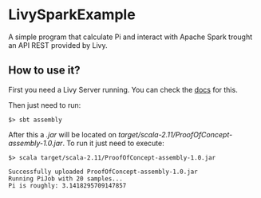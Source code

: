 # LivySparkExample
A simple program that calculate Pi and interact with Apache Spark trought an API REST provided by Livy.

## How to use it?

First you need a Livy Server running. You can check the [docs](https://github.com/cloudera/livy#prerequisites) for this.

Then just need to run:

```shell
$> sbt assembly
```

After this a *.jar* will be located on *target/scala-2.11/ProofOfConcept-assembly-1.0.jar*. To run it just need to execute:

```shell
$> scala target/scala-2.11/ProofOfConcept-assembly-1.0.jar

Successfully uploaded ProofOfConcept-assembly-1.0.jar
Running PiJob with 20 samples...
Pi is roughly: 3.1418295709147857
```